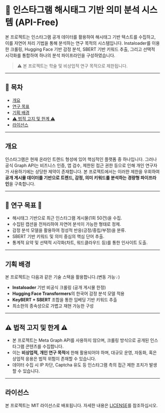 
# 📘 인스타그램 해시태그 기반 의미 분석 시스템 (API-Free)

본 프로젝트는 인스타그램 공개 데이터를 활용하여 해시태그 기반 텍스트를 수집하고, 이를 자연어 처리 기법을 통해 분석하는 연구 목적의 시스템입니다. Instaloader를 이용한 크롤링, Hugging Face 기반 감정 분석, SBERT 기반 키워드 추출, 그리고 선택적 시각화를 통합하여 하나의 분석 파이프라인을 구성하였습니다.

> ⚠️ 본 프로젝트는 학술 및 비상업적 연구 목적으로 제한됩니다.

---

## 🧭 목차

- [개요](#개요)
- [연구 목표](#-연구-목표-)
- [기획 배경](#기획-배경)
- [⚠️ 법적 고지 및 한계 ⚠️](#%EF%B8%8F-법적-고지-및-한계-%EF%B8%8F)
- [라이선스](#라이선스)

---

## 개요

인스타그램은 현재 온라인 트렌드 형성에 있어 핵심적인 플랫폼 중 하나입니다. 그러나 공식 Graph API는 비즈니스 인증, 앱 검수, 제한된 접근 권한 등으로 인해 개인 연구자가 사용하기에는 상당한 제약이 존재합니다. 본 프로젝트에서는 이러한 제한을 우회하여 **공개 게시물 데이터를 기반으로 트렌드, 감정, 의미 키워드를 분석하는 경량형 파이프라인**을 구축합니다.

---

## 🎯 연구 목표 🎯

- 해시태그 기반으로 최근 인스타그램 게시물(1회 50건)을 수집.
- 수집된 캡션을 전처리하여 자연어 분석이 가능한 형태로 정제.
- 감정 분석 모델을 활용하여 정성적 반응(긍정/중립/부정)을 분류.
- SBERT 기반 키워드 및 의미 중심의 핵심 단어 추출.
- 통계적 요약 및 선택적 시각화(차트, 워드클라우드 등)를 통한 인사이트 도출.

---

## 기획 배경

본 프로젝트는 다음과 같은 기술 스택을 활용합니다.(변동 가능💡)

- **Instaloader** 기반 비공식 크롤링 (공개 게시물 한정)
- **Hugging Face Transformers**의 한국어 감정 분석 모델 적용
- **KeyBERT + SBERT** 조합을 통한 임베딩 기반 키워드 추출
- 최소한의 종속성으로 가볍고 재현 가능한 구성

---

## ⚠️ 법적 고지 및 한계 ⚠️

- 본 프로젝트는 Meta Graph API를 사용하지 않으며, 크롤링 방식으로 공개된 인스타그램 콘텐츠를 수집합니다.
- 이는 **비상업적, 개인 연구 목적**에 한해 활용되어야 하며, 대규모 운영, 자동화, 혹은 상업적 응용은 법적 위험이 존재할 수 있습니다.
- 데이터 수집 시 IP 차단, Captcha 유도 등 인스타그램 측의 접근 제한 조치가 발생할 수 있습니다.

---

## 라이선스

본 프로젝트는 MIT 라이선스로 배포됩니다. 자세한 내용은 [LICENSE](./LICENSE)를 참조하십시오.
